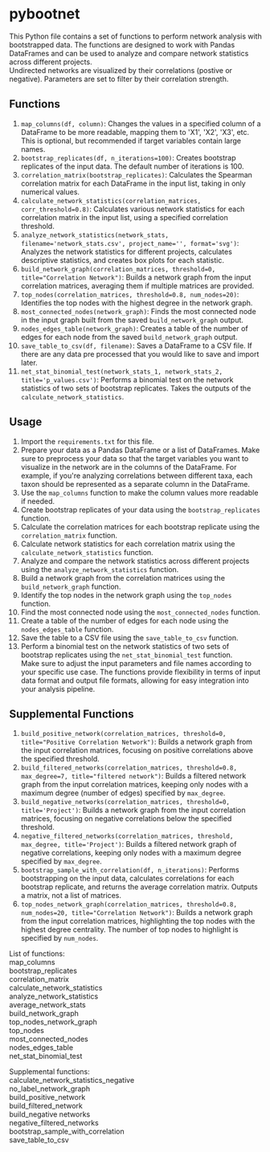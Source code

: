 # pybootnet 
This Python file contains a set of functions to perform network analysis with bootstrapped data. The functions are designed to work with Pandas DataFrames and can be used to analyze and compare network statistics across different projects.  
Undirected networks are visualized by their correlations (postive or negative). Parameters are set to filter by their correlation strength.  

## Functions
1. `map_columns(df, column)`: Changes the values in a specified column of a DataFrame to be more readable, mapping them to 'X1', 'X2', 'X3', etc. This is optional, but recommended if target variables contain large names.  
2. `bootstrap_replicates(df, n_iterations=100)`: Creates bootstrap replicates of the input data. The default number of iterations is 100.  
3. `correlation_matrix(bootstrap_replicates)`: Calculates the Spearman correlation matrix for each DataFrame in the input list, taking in only numerical values.  
4. `calculate_network_statistics(correlation_matrices, corr_threshold=0.8)`: Calculates various network statistics for each correlation matrix in the input list, using a specified correlation threshold.  
5. `analyze_network_statistics(network_stats, filename='network_stats.csv', project_name='', format='svg')`: Analyzes the network statistics for different projects, calculates descriptive statistics, and creates box plots for each statistic.  
6. `build_network_graph(correlation_matrices, threshold=0, title="Correlation Network")`: Builds a network graph from the input correlation matrices, averaging them if multiple matrices are provided.  
7. `top_nodes(correlation_matrices, threshold=0.8, num_nodes=20)`: Identifies the top nodes with the highest degree in the network graph.  
8. `most_connected_nodes(network_graph)`: Finds the most connected node in the input graph built from the saved `build_network_graph` output.  
9. `nodes_edges_table(network_graph)`: Creates a table of the number of edges for each node from the saved `build_network_graph` output.  
10. `save_table_to_csv(df, filename)`: Saves a DataFrame to a CSV file. If there are any data pre processed that you would like to save and import later.
11. `net_stat_binomial_test(network_stats_1, network_stats_2, title='p_values.csv')`: Performs a binomial test on the network statistics of two sets of bootstrap replicates. Takes the outputs of the `calculate_network_statistics`.  
  
## Usage   
1. Import the `requirements.txt` for this file.  
2. Prepare your data as a Pandas DataFrame or a list of DataFrames. Make sure to preprocess your data so that the target variables you want to visualize in the network are in the columns of the DataFrame. For example, if you're analyzing correlations between different taxa, each taxon should be represented as a separate column in the DataFrame. 
3. Use the `map_columns` function to make the column values more readable if needed.  
4. Create bootstrap replicates of your data using the `bootstrap_replicates` function.  
5. Calculate the correlation matrices for each bootstrap replicate using the `correlation_matrix` function.  
6. Calculate network statistics for each correlation matrix using the `calculate_network_statistics` function.  
7. Analyze and compare the network statistics across different projects using the `analyze_network_statistics` function.  
8. Build a network graph from the correlation matrices using the `build_network_graph` function.  
9. Identify the top nodes in the network graph using the `top_nodes` function.  
10. Find the most connected node using the `most_connected_nodes` function.  
11. Create a table of the number of edges for each node using the `nodes_edges_table` function.  
12. Save the table to a CSV file using the `save_table_to_csv` function.  
13. Perform a binomial test on the network statistics of two sets of bootstrap replicates using the `net_stat_binomial_test` function.  
Make sure to adjust the input parameters and file names according to your specific use case. The functions provide flexibility in terms of input data format and output file formats, allowing for easy integration into your analysis pipeline.  

## Supplemental Functions

1. `build_positive_network(correlation_matrices, threshold=0, title="Positive Correlation Network")`: Builds a network graph from the input correlation matrices, focusing on positive correlations above the specified threshold.  
2. `build_filtered_networks(correlation_matrices, threshold=0.8, max_degree=7, title="filtered network")`: Builds a filtered network graph from the input correlation matrices, keeping only nodes with a maximum degree (number of edges) specified by `max_degree`.  
3. `build_negative_networks(correlation_matrices, threshold=0, title='Project')`: Builds a network graph from the input correlation matrices, focusing on negative correlations below the specified threshold.  
4. `negative_filtered_networks(correlation_matrices, threshold, max_degree, title='Project')`: Builds a filtered network graph of negative correlations, keeping only nodes with a maximum degree specified by `max_degree`.  
5. `bootstrap_sample_with_correlation(df, n_iterations)`: Performs bootstrapping on the input data, calculates correlations for each bootstrap replicate, and returns the average correlation matrix. Outputs a matrix, not a list of matrices.  
6. `top_nodes_network_graph(correlation_matrices, threshold=0.8, num_nodes=20, title="Correlation Network")`: Builds a network graph from the input correlation matrices, highlighting the top nodes with the highest degree centrality. The number of top nodes to highlight is specified by `num_nodes`.  



List of functions:  
map_columns  
bootstrap_replicates  
correlation_matrix  
calculate_network_statistics  
analyze_network_statistics  
average_network_stats  
build_network_graph  
top_nodes_network_graph  
top_nodes  
most_connected_nodes  
nodes_edges_table  
net_stat_binomial_test  


Supplemental functions:  
calculate_network_statistics_negative  
no_label_network_graph   
build_positive_network  
build_filtered_network  
build_negative networks  
negative_filtered_networks  
bootstrap_sample_with_correlation  
save_table_to_csv  
